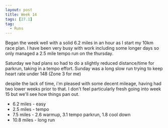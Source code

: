 ```yaml
---
layout: post
title: Week 14
tags: [27.1]
tag:
  - Runs
---
```


Began the week well with a solid 6.2 miles in an hour as I start my 10km race plan. I have been very busy with work including some longer days so only managed a 2.5 mile tempo run on the thursday. 

Saturday we had plans so had to do a slightly reduced distance/time for parkrun, taking in a tempo effort. Sunday was a long slow run trying to keep heart rate under 148 (Zone 3 for me)

despite the lack of time, i'm pleased with some decent mileage, having had two lower weeks prior to that. I don't feel particularly fresh going into week 15 but we'll see how things pan out.


* 6.2 miles - easy
* 2.5 miles - tempo
* 7.5 miles - 2.6 warmup, 3.1 tempo parkrun, 1.8 cool down
* 10.8 miles - long run
